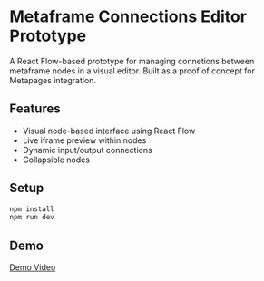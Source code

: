 # Metaframe Connections Editor Prototype

A React Flow-based prototype for managing connetions between metaframe nodes in a visual editor. Built as a proof of concept for Metapages integration.

## Features
- Visual node-based interface using React Flow
- Live iframe preview within nodes
- Dynamic input/output connections
- Collapsible nodes

## Setup
```bash
npm install
npm run dev
```

## Demo
[Demo Video](https://www.tella.tv/video/karls-video-ajff)
